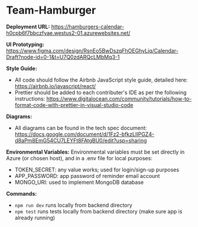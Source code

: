 # Team-Hamburger

**Deployment URL:**
https://hamburgers-calendar-h0cpb6f7bbczfyae.westus2-01.azurewebsites.net/

**UI Prototyping:** 
https://www.figma.com/design/RsnEo5BwDszqFhOEGhyLjq/Calendar-Draft?node-id=0-1&t=U7Q0zdARQcLMbMq3-1

**Style Guide:** 
- All code should follow the Airbnb JavaScript style guide, detailed here: https://airbnb.io/javascript/react/
- Prettier should be added to each contributer's IDE as per the following instructions: https://www.digitalocean.com/community/tutorials/how-to-format-code-with-prettier-in-visual-studio-code

**Diagrams:** 
- All diagrams can be found in the tech spec document:
https://docs.google.com/document/d/1Fz2-bfkzLIIPGZ4-d8aPm8EmG54CU7LEYFt8FAtgBU0/edit?usp=sharing

**Environmental Variables:**
Environmental variables must be set directly in Azure (or chosen host), and in a .env file for local purposes: 
- TOKEN_SECRET: any value works; used for login/sign-up purposes
- APP_PASSWORD: app password of reminder email account
- MONGO_URI: used to implement MongoDB database 

**Commands:**
- `npm run dev` runs locally from backend directory
- `npm test` runs tests locally from backend directory (make sure app is already running) 
